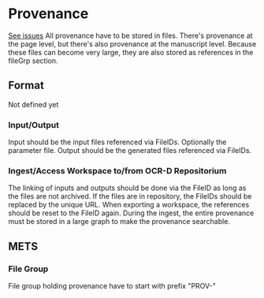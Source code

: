 # Provenance
[See issues](https://github.com/OCR-D/spec/issues/11)
All provenance have to be stored in files. 
There's provenance at the page level, but there's also provenance at the manuscript level.
Because these files can become very large, they are also stored as references in the fileGrp section.

## Format
Not defined yet

### Input/Output
Input should be the input files referenced via FileIDs. Optionally the parameter file.
Output should be the generated files referenced via FileIDs.

### Ingest/Access Workspace to/from OCR-D Repositorium
The linking of inputs and outputs should be done via the FileID as long as the files are not archived. 
If the files are in repository, the FileIDs should be replaced by the unique URL.
When exporting a workspace, the references should be reset to the FileID again.
During the ingest, the entire provenance must be stored in a large graph to make the provenance searchable.

## METS
### File Group
File group holding provenance have to start with prefix "PROV-"


